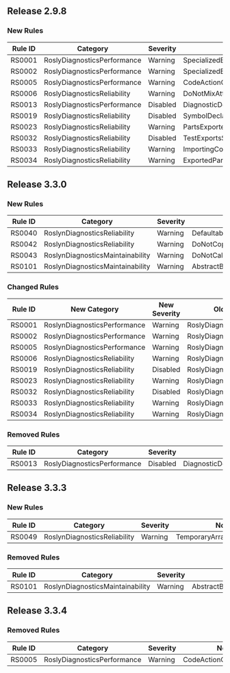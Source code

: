 ## Release 2.9.8

### New Rules

Rule ID | Category | Severity | Notes
--------|----------|----------|-------
RS0001 | RoslyDiagnosticsPerformance | Warning | SpecializedEnumerableCreationAnalyzer
RS0002 | RoslyDiagnosticsPerformance | Warning | SpecializedEnumerableCreationAnalyzer
RS0005 | RoslyDiagnosticsPerformance | Warning | CodeActionCreateAnalyzer
RS0006 | RoslyDiagnosticsReliability | Warning | DoNotMixAttributesFromDifferentVersionsOfMEFAnalyzer
RS0013 | RoslyDiagnosticsPerformance | Disabled | DiagnosticDescriptorAccessAnalyzer
RS0019 | RoslyDiagnosticsReliability | Disabled | SymbolDeclaredEventAnalyzer
RS0023 | RoslyDiagnosticsReliability | Warning | PartsExportedWithMEFv2MustBeMarkedAsSharedAnalyzer
RS0032 | RoslyDiagnosticsReliability | Disabled | TestExportsShouldNotBeDiscoverable
RS0033 | RoslyDiagnosticsReliability | Warning | ImportingConstructorShouldBeObsolete
RS0034 | RoslyDiagnosticsReliability | Warning | ExportedPartsShouldHaveImportingConstructor

## Release 3.3.0

### New Rules

Rule ID | Category | Severity | Notes
--------|----------|----------|-------
RS0040 | RoslynDiagnosticsReliability | Warning | DefaultableTypeShouldHaveDefaultableFieldsAnalyzer
RS0042 | RoslynDiagnosticsReliability | Warning | DoNotCopyValue
RS0043 | RoslynDiagnosticsMaintainability | Warning | DoNotCallGetTestAccessor
RS0101 | RoslynDiagnosticsMaintainability | Warning | AbstractBlankLinesDiagnosticAnalyzer

### Changed Rules

Rule ID | New Category | New Severity | Old Category | Old Severity | Notes
--------|--------------|--------------|--------------|--------------|-------
RS0001 | RoslynDiagnosticsPerformance | Warning | RoslyDiagnosticsPerformance | Warning | SpecializedEnumerableCreationAnalyzer
RS0002 | RoslynDiagnosticsPerformance | Warning | RoslyDiagnosticsPerformance | Warning | SpecializedEnumerableCreationAnalyzer
RS0005 | RoslynDiagnosticsPerformance | Warning | RoslyDiagnosticsPerformance | Warning | CodeActionCreateAnalyzer
RS0006 | RoslynDiagnosticsReliability | Warning | RoslyDiagnosticsReliability | Warning | DoNotMixAttributesFromDifferentVersionsOfMEFAnalyzer
RS0019 | RoslynDiagnosticsReliability | Disabled | RoslyDiagnosticsReliability | Disabled | SymbolDeclaredEventAnalyzer
RS0023 | RoslynDiagnosticsReliability | Warning | RoslyDiagnosticsReliability | Warning | PartsExportedWithMEFv2MustBeMarkedAsSharedAnalyzer
RS0032 | RoslynDiagnosticsReliability | Disabled | RoslyDiagnosticsReliability | Disabled | TestExportsShouldNotBeDiscoverable
RS0033 | RoslynDiagnosticsReliability | Warning | RoslyDiagnosticsReliability | Warning | ImportingConstructorShouldBeObsolete
RS0034 | RoslynDiagnosticsReliability | Warning | RoslyDiagnosticsReliability | Warning | ExportedPartsShouldHaveImportingConstructor

### Removed Rules

Rule ID | Category | Severity | Notes
--------|----------|----------|-------
RS0013 | RoslyDiagnosticsPerformance | Disabled | DiagnosticDescriptorAccessAnalyzer

## Release 3.3.3

### New Rules

Rule ID | Category | Severity | Notes
--------|----------|----------|-------
RS0049 | RoslynDiagnosticsReliability | Warning | TemporaryArrayAsRefAnalyzer

### Removed Rules

Rule ID | Category | Severity | Notes
--------|----------|----------|-------
RS0101 | RoslynDiagnosticsMaintainability | Warning | AbstractBlankLinesDiagnosticAnalyzer

## Release 3.3.4

### Removed Rules

Rule ID | Category | Severity | Notes
--------|----------|----------|-------
RS0005 | RoslyDiagnosticsPerformance | Warning | CodeActionCreateAnalyzer

